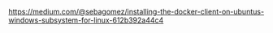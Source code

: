 https://medium.com/@sebagomez/installing-the-docker-client-on-ubuntus-windows-subsystem-for-linux-612b392a44c4

